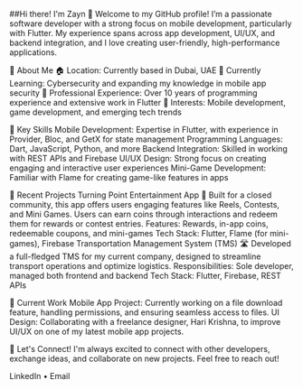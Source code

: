 ##Hi there! I'm Zayn 👋
Welcome to my GitHub profile! I’m a passionate software developer with a strong focus on mobile development, particularly with Flutter. My experience spans across app development, UI/UX, and backend integration, and I love creating user-friendly, high-performance applications.

🔹 About Me
🏠 Location: Currently based in Dubai, UAE
🌱 Currently Learning: Cybersecurity and expanding my knowledge in mobile app security
💼 Professional Experience: Over 10 years of programming experience and extensive work in Flutter
🚀 Interests: Mobile development, game development, and emerging tech trends

🔹 Key Skills
Mobile Development: Expertise in Flutter, with experience in Provider, Bloc, and GetX for state management
Programming Languages: Dart, JavaScript, Python, and more
Backend Integration: Skilled in working with REST APIs and Firebase
UI/UX Design: Strong focus on creating engaging and interactive user experiences
Mini-Game Development: Familiar with Flame for creating game-like features in apps

🔹 Recent Projects
Turning Point Entertainment App 🎉
Built for a closed community, this app offers users engaging features like Reels, Contests, and Mini Games. Users can earn coins through interactions and redeem them for rewards or contest entries.
Features: Rewards, in-app coins, redeemable coupons, and mini-games
Tech Stack: Flutter, Flame (for mini-games), Firebase
Transportation Management System (TMS) 🛣️
Developed a full-fledged TMS for my current company, designed to streamline transport operations and optimize logistics.
Responsibilities: Sole developer, managed both frontend and backend
Tech Stack: Flutter, Firebase, REST APIs

🔹 Current Work
Mobile App Project: Currently working on a file download feature, handling permissions, and ensuring seamless access to files.
UI Design: Collaborating with a freelance designer, Hari Krishna, to improve UI/UX on one of my latest mobile app projects.

🔹 Let's Connect!
I'm always excited to connect with other developers, exchange ideas, and collaborate on new projects. Feel free to reach out!

LinkedIn • Email
